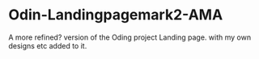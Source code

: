 # Odin-Landingpagemark2-AMA
A more refined? version of the Oding project Landing page. with my own designs etc added to it.
